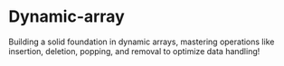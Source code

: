 # Dynamic-array
Building a solid foundation in dynamic arrays, mastering operations like insertion, deletion, popping, and removal to optimize data handling! 
